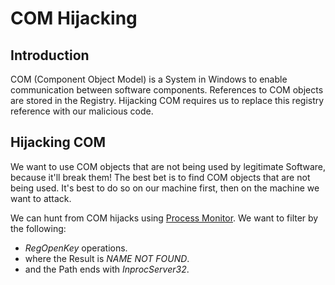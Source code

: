 # COM Hijacking



## Introduction

COM (Component Object Model) is a System in Windows to enable communication between software components. References to COM objects are stored in the Registry. Hijacking COM requires us to replace this registry reference with our malicious code.



## Hijacking COM

We want to use COM objects that are not being used by legitimate Software, because it'll break them! The best bet is to find COM objects that are not being used. It's best to do so on our machine first, then on the machine we want to attack.

We can hunt from COM hijacks using [Process Monitor](https://docs.microsoft.com/en-us/sysinternals/downloads/procmon). We want to filter by the following:

* _RegOpenKey_ operations.
* where the Result is _NAME NOT FOUND_.
* and the Path ends with _InprocServer32_.
